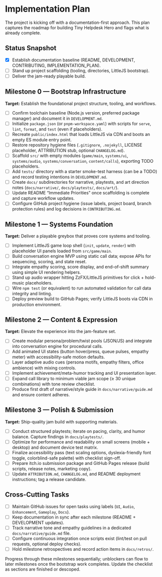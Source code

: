# Implementation Plan

The project is kicking off with a documentation-first approach. This plan captures the roadmap for building Tiny Helpdesk Hero and flags what is already complete.

## Status Snapshot
- [x] Establish documentation baseline (README, DEVELOPMENT, CONTRIBUTING, IMPLEMENTATION_PLAN).
- [ ] Stand up project scaffolding (tooling, directories, LittleJS bootstrap).
- [ ] Deliver the jam-ready playable build.

## Milestone 0 — Bootstrap Infrastructure
**Target:** Establish the foundational project structure, tooling, and workflows.

- [ ] Confirm toolchain baseline (Node.js version, preferred package manager) and document it in `DEVELOPMENT.md`.
- [ ] Initialize `package.json` (or `pnpm-workspace.yaml`) with scripts for `serve`, `lint`, `format`, and `test` (even if placeholders).
- [ ] Recreate `public/index.html` that loads LittleJS via CDN and boots an empty ES module entry point.
- [ ] Restore repository hygiene files (`.gitignore`, `.nojekyll`, LICENSE placeholder, ATTRIBUTION stub, optional `CHANGELOG.md`).
- [ ] Scaffold `src/` with empty modules (`game/main`, `systems/ui`, `systems/audio`, `systems/conversation`, `content/calls`), exporting TODO placeholders.
- [ ] Add `tests/` directory with a starter smoke-test harness (can be a TODO) and record testing intentions in `DEVELOPMENT.md`.
- [ ] Create `docs/` subdirectories for narrative, playtests, and art direction notes (`docs/narrative/`, `docs/playtests/`, `docs/art/`).
- [ ] Update README “Immediate Priorities” once scaffolding is complete and capture workflow updates.
- [ ] Configure GitHub project hygiene (issue labels, project board, branch protection rules) and log decisions in `CONTRIBUTING.md`.

## Milestone 1 — Systems Foundation
**Target:** Deliver a playable greybox that proves core systems and tooling.

- [ ] Implement LittleJS game loop shell (`init`, `update`, `render`) with placeholder UI panels loaded from `src/game/main`.
- [ ] Build conversation engine MVP using static call data; expose APIs for sequencing, scoring, and state reset.
- [ ] Integrate empathy scoring, score display, and end-of-shift summary using simple UI rendering helpers.
- [ ] Stand up audio wrapper hitting ZzFX/LittleJS primitives for click + hold-music placeholders.
- [ ] Wire `npm test` (or equivalent) to run automated validation for call data integrity and linting.
- [ ] Deploy preview build to GitHub Pages; verify LittleJS boots via CDN in production environment.

## Milestone 2 — Content & Expression
**Target:** Elevate the experience into the jam-feature set.

- [ ] Create modular persona/problem/twist pools (JSON/JS) and integrate into conversation engine for procedural calls.
- [ ] Add animated UI states (button hover/press, queue pulses, empathy meter) with accessibility-safe motion defaults.
- [ ] Layer adaptive audio cues (persona motifs, empathy filters, office ambience) with mixing controls.
- [ ] Implement achievement/meta-humor tracking and UI presentation layer.
- [ ] Expand call library to minimum viable jam scope (≥ 30 unique combinations) with tone review checklist.
- [ ] Produce first draft of narrative/style guide in `docs/narrative/guide.md` and ensure content adheres.

## Milestone 3 — Polish & Submission
**Target:** Ship-quality jam build with supporting materials.

- [ ] Conduct structured playtests; iterate on pacing, clarity, and humor balance. Capture findings in `docs/playtests/`.
- [ ] Optimize for performance and readability on small screens (mobile + desktop) and document device test matrix.
- [ ] Finalize accessibility pass (text scaling options, dyslexia-friendly font toggle, colorblind-safe palette) with checklist sign-off.
- [ ] Prepare itch.io submission package and GitHub Pages release (build scripts, release notes, marketing copy).
- [ ] Update `ATTRIBUTION.md`, `CHANGELOG.md`, and README deployment instructions; tag a release candidate.

## Cross-Cutting Tasks
- [ ] Maintain GitHub issues for open tasks using labels (`UI`, `Audio`, `Enhancement`, `Gameplay`, `Docs`).
- [ ] Keep documentation in sync after each milestone (README + DEVELOPMENT updates).
- [ ] Track narrative tone and empathy guidelines in a dedicated `docs/narrative/guide.md` file.
- [ ] Configure continuous integration once scripts exist (lint/test on pull requests, optional deploy checks).
- [ ] Hold milestone retrospectives and record action items in `docs/retros/`.

Progress through these milestones sequentially; unblockers can flow to later milestones once the bootstrap work completes. Update the checklist as sections are finished or descoped.
